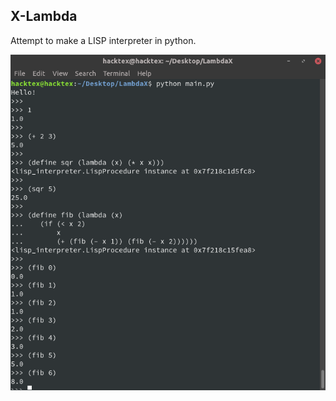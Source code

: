 X-Lambda
---------

Attempt to make a LISP interpreter in python.

![Screenshot of fibonacci sequence etc](https://github.com/Kartikay26/X-lambda/raw/master/Screenshot.png)
